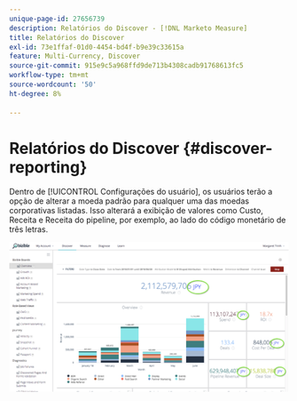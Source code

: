 ```yaml
---
unique-page-id: 27656739
description: Relatórios do Discover - [!DNL Marketo Measure]
title: Relatórios do Discover
exl-id: 73e1ffaf-01d0-4454-bd4f-b9e39c33615a
feature: Multi-Currency, Discover
source-git-commit: 915e9c5a968ffd9de713b4308cadb91768613fc5
workflow-type: tm+mt
source-wordcount: '50'
ht-degree: 8%

---
```


# Relatórios do Discover {#discover-reporting}

Dentro de [!UICONTROL Configurações do usuário], os usuários terão a opção de alterar a moeda padrão para qualquer uma das moedas corporativas listadas. Isso alterará a exibição de valores como Custo, Receita e Receita do pipeline, por exemplo, ao lado do código monetário de três letras.

![](assets/one.png)
